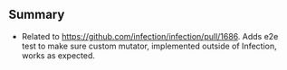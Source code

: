## Summary

* Related to https://github.com/infection/infection/pull/1686. Adds e2e test to make sure custom mutator, implemented outside of Infection, works as expected.
